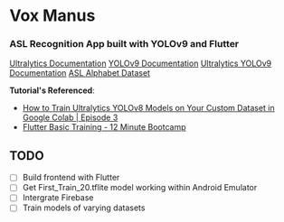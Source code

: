 # Vox Manus

### ASL Recognition App built with YOLOv9 and Flutter


[Ultralytics Documentation](https://docs.ultralytics.com/)
[YOLOv9 Documentation](https://github.com/WongKinYiu/yolov9)
[Ultralytics YOLOv9 Documentation](https://docs.ultralytics.com/models/yolov9/)
[ASL Alphabet Dataset](https://public.roboflow.com/object-detection/american-sign-language-letters/1/download/yolov9)

**Tutorial's Referenced**:
- [How to Train Ultralytics YOLOv8 Models on Your Custom Dataset in Google Colab | Episode 3](https://www.youtube.com/watch?v=LNwODJXcvt4)
- [Flutter Basic Training - 12 Minute Bootcamp](https://www.youtube.com/watch?v=1xipg02Wu8s&t=92s)

## TODO
- [ ] Build frontend with Flutter
- [ ] Get First_Train_20.tflite model working within Android Emulator
- [ ] Intergrate Firebase
- [ ] Train models of varying datasets